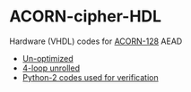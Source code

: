 # ACORN-cipher-HDL
Hardware (VHDL) codes for [ACORN-128](https://competitions.cr.yp.to/round2/acornv2.pdf) AEAD
- [Un-optimized](./acorn_unopti_vhdl/)
- [4-loop unrolled](./acorn_4_unrolled_vhdl/)
- [Python-2 codes used for verification](./acornv_testing_codes_py/)